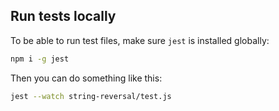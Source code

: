 ## Run tests locally

To be able to run test files, make sure `jest` is installed globally:
```sh
npm i -g jest
```
Then you can do something like this: 
```sh
jest --watch string-reversal/test.js
```